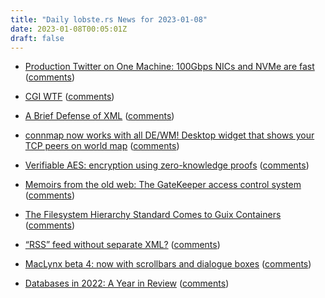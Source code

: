 ```yaml
---
title: "Daily lobste.rs News for 2023-01-08"
date: 2023-01-08T00:05:01Z
draft: false
---
```






- [Production Twitter on One Machine: 100Gbps NICs and NVMe are fast](https://thume.ca/2023/01/02/one-machine-twitter/)
  ([comments](https://lobste.rs/s/umatgz/production_twitter_on_one_machine))



- [CGI WTF](http://blog.syncpup.com/posts/cgi-wtf.html)
  ([comments](https://lobste.rs/s/hvtkrp/cgi_wtf))



- [A Brief Defense of XML](https://borretti.me/article/brief-defense-of-xml)
  ([comments](https://lobste.rs/s/rqzikj/brief_defense_xml))



- [connmap now works with all DE/WM! Desktop widget that shows your TCP peers on world map](https://github.com/jafarlihi/connmap)
  ([comments](https://lobste.rs/s/nmhcye/connmap_now_works_with_all_de_wm_desktop))



- [Verifiable AES: encryption using zero-knowledge proofs](https://www.notamonadtutorial.com/verifiable-encryption-using-zero-knowledge-proofs/)
  ([comments](https://lobste.rs/s/mcvrlm/verifiable_aes_encryption_using_zero))



- [Memoirs from the old web: The GateKeeper access control system](https://www.devever.net/~hl/gatekeeper)
  ([comments](https://lobste.rs/s/rxsnhz/memoirs_from_old_web_gatekeeper_access))



- [The Filesystem Hierarchy Standard Comes to Guix Containers](https://guix.gnu.org/en/blog/2023/the-filesystem-hierarchy-standard-comes-to-guix-containers/)
  ([comments](https://lobste.rs/s/3nowoc/filesystem_hierarchy_standard_comes))



- [“RSS” feed without separate XML?]()
  ([comments](https://lobste.rs/s/d5nlru/rss_feed_without_separate_xml))



- [MacLynx beta 4: now with scrollbars and dialogue boxes](http://oldvcr.blogspot.com/2023/01/maclynx-beta-4-now-with-scrollbars-and.html)
  ([comments](https://lobste.rs/s/sw42nv/maclynx_beta_4_now_with_scrollbars))



- [Databases in 2022: A Year in Review](https://ottertune.com/blog/2022-databases-retrospective/)
  ([comments](https://lobste.rs/s/pl7kmc/databases_2022_year_review))


